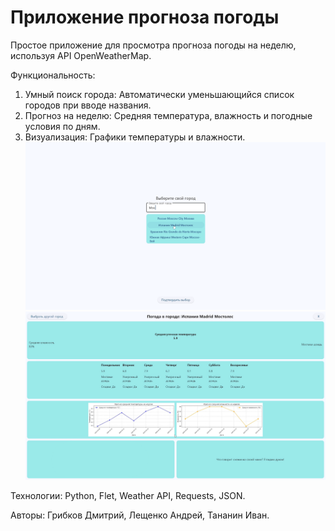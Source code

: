 # Приложение прогноза погоды
Простое приложение для просмотра прогноза погоды на неделю, используя API OpenWeatherMap.
 
 Функциональность:
1) Умный поиск города: Автоматически уменьшающийся список городов при вводе названия.
2) Прогноз на неделю: Средняя температура, влажность и погодные условия по дням.
3) Визуализация: Графики температуры и влажности.
   ![Первое окно приложения](images/1.png)
   ![Второе окно приложения](images/2.png)
   
 Технологии: Python, Flet, Weather API, Requests, JSON.

 Авторы: Грибков Дмитрий, Лещенко Андрей, Тананин Иван.
